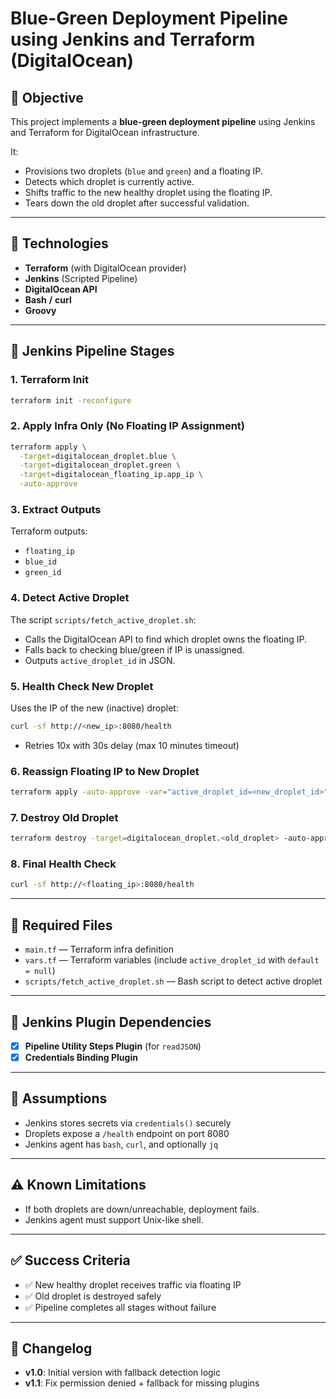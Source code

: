 # Blue-Green Deployment Pipeline using Jenkins and Terraform (DigitalOcean)

## 🧭 Objective

This project implements a **blue-green deployment pipeline** using Jenkins and Terraform for DigitalOcean infrastructure.

It:
- Provisions two droplets (`blue` and `green`) and a floating IP.
- Detects which droplet is currently active.
- Shifts traffic to the new healthy droplet using the floating IP.
- Tears down the old droplet after successful validation.

---

## 🚀 Technologies

- **Terraform** (with DigitalOcean provider)
- **Jenkins** (Scripted Pipeline)
- **DigitalOcean API**
- **Bash** **/** **curl**
- **Groovy**

---

## 🔁 Jenkins Pipeline Stages

### 1. Terraform Init

```bash
terraform init -reconfigure
```

### 2. Apply Infra Only (No Floating IP Assignment)

```bash
terraform apply \
  -target=digitalocean_droplet.blue \
  -target=digitalocean_droplet.green \
  -target=digitalocean_floating_ip.app_ip \
  -auto-approve
```

### 3. Extract Outputs

Terraform outputs:
- `floating_ip`
- `blue_id`
- `green_id`

### 4. Detect Active Droplet

The script `scripts/fetch_active_droplet.sh`:
- Calls the DigitalOcean API to find which droplet owns the floating IP.
- Falls back to checking blue/green if IP is unassigned.
- Outputs `active_droplet_id` in JSON.

### 5. Health Check New Droplet

Uses the IP of the new (inactive) droplet:

```bash
curl -sf http://<new_ip>:8080/health
```

- Retries 10x with 30s delay (max 10 minutes timeout)

### 6. Reassign Floating IP to New Droplet

```bash
terraform apply -auto-approve -var="active_droplet_id=<new_droplet_id>"
```

### 7. Destroy Old Droplet

```bash
terraform destroy -target=digitalocean_droplet.<old_droplet> -auto-approve
```

### 8. Final Health Check

```bash
curl -sf http://<floating_ip>:8080/health
```

---

## 📂 Required Files

- `main.tf` — Terraform infra definition
- `vars.tf` — Terraform variables (include `active_droplet_id` with `default = null`)
- `scripts/fetch_active_droplet.sh` — Bash script to detect active droplet

---

## 🔌 Jenkins Plugin Dependencies

- [x] **Pipeline Utility Steps Plugin** (for `readJSON`)
- [x] **Credentials Binding Plugin**

---

## 🔐 Assumptions

- Jenkins stores secrets via `credentials()` securely
- Droplets expose a `/health` endpoint on port 8080
- Jenkins agent has `bash`, `curl`, and optionally `jq`

---

## ⚠️ Known Limitations

- If both droplets are down/unreachable, deployment fails.
- Jenkins agent must support Unix-like shell.

---

## ✅ Success Criteria

- ✅ New healthy droplet receives traffic via floating IP
- ✅ Old droplet is destroyed safely
- ✅ Pipeline completes all stages without failure

---

## 📘 Changelog

- **v1.0**: Initial version with fallback detection logic
- **v1.1**: Fix permission denied + fallback for missing plugins
